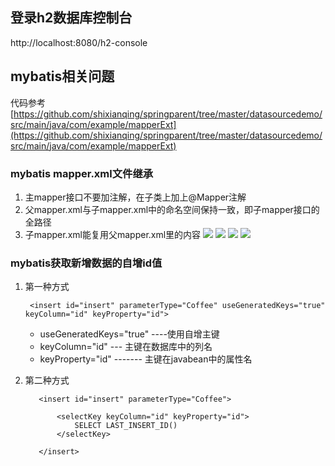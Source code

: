 ## 登录h2数据库控制台
http://localhost:8080/h2-console

## mybatis相关问题
代码参考
[https://github.com/shixianqing/springparent/tree/master/datasourcedemo/src/main/java/com/example/mapperExt](https://github.com/shixianqing/springparent/tree/master/datasourcedemo/src/main/java/com/example/mapperExt)
### mybatis mapper.xml文件继承

1. 主mapper接口不要加注解，在子类上加上@Mapper注解
2. 父mapper.xml与子mapper.xml中的命名空间保持一致，即子mapper接口的全路径
3. 子mapper.xml能复用父mapper.xml里的内容
![](https://i.imgur.com/MsnSnhi.png)
![](https://i.imgur.com/N35Ntc3.png)
![](https://i.imgur.com/dbhNZBD.png)
![](https://i.imgur.com/UL6ahNm.png)

### mybatis获取新增数据的自增id值
1. 第一种方式
    
	    
	    <insert id="insert" parameterType="Coffee" useGeneratedKeys="true" keyColumn="id" keyProperty="id">
	   
	

	- useGeneratedKeys="true" ----使用自增主键
	- keyColumn="id" --- 主键在数据库中的列名
	- keyProperty="id" ------- 主键在javabean中的属性名


	
2. 第二种方式

		  <insert id="insert" parameterType="Coffee">
		  
		      <selectKey keyColumn="id" keyProperty="id">
		          SELECT LAST_INSERT_ID()
		      </selectKey>
       
    	  </insert>
